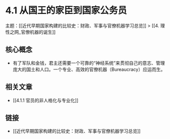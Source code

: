 # 4.1 从国王的家臣到国家公务员

主题：[[近代早期国家构建的比较史：财政、军事与官僚机器学习总览]] > [[4. 理性之网_官僚机器的诞生]]

## 核心概念

- 有了军队和金钱，君主还需要一个可靠的“神经系统”来贯彻自己的意志、管理庞大的国土和人口。一个专业、高效的官僚机器（Bureaucracy）应运而生。

## 相关文章

- [[4.1.1 官员的非人格化与专业化]]

## 链接

- [[近代早期国家构建的比较史：财政、军事与官僚机器学习总览]]
